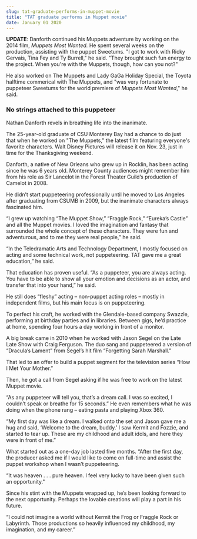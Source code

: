 ```yaml
---
slug: tat-graduate-performs-in-muppet-movie
title: "TAT graduate performs in Muppet movie"
date: January 01 2020
---
```


 
<p>
  <strong>UPDATE</strong>: Danforth continued his Muppets adventure by working
  on the 2014 film, <em>Muppets Most Wanted.</em> He spent several weeks on the
  production, assisting with the puppet Sweetums. "I got to work with Ricky
  Gervais, Tina Fey and Ty Burrell," he said. "They brought such fun energy to
  the project. When you're with the Muppets, though, how can you not?"
</p>
<p>
  He also worked on The Muppets and Lady GaGa Holiday Special, the Toyota
  halftime commerical with The Muppets, and "was very fortunate to puppeteer
  Sweetums for the world premiere of <em>Muppets Most Wanted</em>," he said.
</p>
<h3>No strings attached to this puppeteer</h3>
<p>Nathan Danforth revels in breathing life into the inanimate.</p>
<p>
  The 25-year-old graduate of CSU Monterey Bay had a chance to do just that when
  he worked on "The Muppets," the latest film featuring everyone's favorite
  characters. Walt Disney Pictures will release it on Nov. 23, just in time for
  the Thanksgiving weekend.
</p>
<p>
  Danforth, a native of New Orleans who grew up in Rocklin, has been acting
  since he was 6 years old. Monterey County audiences might remember him from
  his role as Sir Lancelot in the Forest Theater Guild’s production of Camelot
  in 2008.
</p>
<p>
  He didn’t start puppeteering professionally until he moved to Los Angeles
  after graduating from CSUMB in 2009, but the inanimate characters always
  fascinated him.
</p>
<p>
  “I grew up watching “The Muppet Show,” “Fraggle Rock,” “Eureka’s Castle” and
  all the Muppet movies. I loved the imagination and fantasy that surrounded the
  whole concept of these characters. They were fun and adventurous, and to me
  they were real people,” he said.
</p>
<p>
  “In the Teledramatic Arts and Technology Department, I mostly focused on
  acting and some technical work, not puppeteering. TAT gave me a great
  education,” he said.
</p>
<p>
  That education has proven useful. “As a puppeteer, you are always acting. You
  have to be able to show all your emotion and decisions as an actor, and
  transfer that into your hand,” he said.
</p>
<p>
  He still does “fleshy” acting – non-puppet acting roles – mostly in
  independent films, but his main focus is on puppeteering.
</p>
<p>
  To perfect his craft, he worked with the Glendale-based company Swazzle,
  performing at birthday parties and in libraries. Between gigs, he’d practice
  at home, spending four hours a day working in front of a monitor.
</p>
<p>
  A big break came in 2010 when he worked with Jason Segel on the Late Late Show
  with Craig Ferguson. The duo sang and puppeteered a version of “Dracula’s
  Lament” from Segel’s hit film “Forgetting Sarah Marshall.”
</p>
<p>
  That led to an offer to build a puppet segment for the television series “How
  I Met Your Mother.”
</p>
<p>
  Then, he got a call from Segel asking if he was free to work on the latest
  Muppet movie.
</p>
<p>
  “As any puppeteer will tell you, that’s a dream call. I was so excited, I
  couldn’t speak or breathe for 15 seconds.” He even remembers what he was doing
  when the phone rang – eating pasta and playing Xbox 360.
</p>
<p>
  “My first day was like a dream. I walked onto the set and Jason gave me a hug
  and said, ‘Welcome to the dream, buddy.’ I saw Kermit and Fozzie, and started
  to tear up. These are my childhood and adult idols, and here they were in
  front of me.”
</p>
<p>
  What started out as a one-day job lasted five months. “After the first day,
  the producer asked me if I would like to come on full-time and assist the
  puppet workshop when I wasn’t puppeteering.
</p>
<p>
  “It was heaven . . . pure heaven. I feel very lucky to have been given such an
  opportunity."
</p>
<p>
  Since his stint with the Muppets wrapped up, he’s been looking forward to the
  next opportunity. Perhaps the lovable creations will play a part in his
  future.
</p>
<p>
  “I could not imagine a world without Kermit the Frog or Fraggle Rock or
  Labyrinth. Those productions so heavily influenced my childhood, my
  imagination, and my career.”
</p>
 
